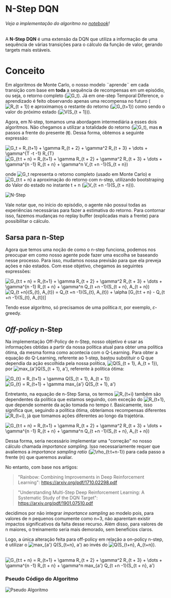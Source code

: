 # N-Step DQN
###### Veja a implementação do algoritmo no [notebook](N-Step%20DQN.ipynb)!

A **N-Step DQN** é uma extensão da DQN que utiliza a informação de uma sequência de várias transições para o cálculo da função de valor, gerando targets mais estáveis.

# Conceito
Em algoritmos de Monte Carlo, o nosso modelo ¨aprende¨ em cada transição com base em **toda** a sequência de recompensas em um episódio, ou seja, o retorno completo (<img src="https://latex.codecogs.com/svg.latex?G_t" title="G_t" />). Já em one-step Temporal Diference, o aprendizado é feito observando apenas uma recompensa no futuro (<img src="https://latex.codecogs.com/svg.latex?R_{t&space;&plus;&space;1}" title="R_{t + 1}" />) e aproximamos o restante do retorno (<img src="https://latex.codecogs.com/svg.latex?G_{t&plus;1}" title="G_{t+1}" />) como sendo o valor do próximo estado (<img src="https://latex.codecogs.com/svg.latex?V(S_{t&space;&plus;&space;1})" title="V(S_{t + 1})" />).


Agora, em N-step, tomamos uma abordagem intermediária a esses dois algoritmos. Não chegamos a utilizar a totalidade do retorno (<img src="https://latex.codecogs.com/svg.latex?G_t" title="G_t" />), mas **n** passos a frente do presente (**t**). Dessa forma, obtemos a seguinte expressão:

<img src="https://latex.codecogs.com/svg.latex?G_t&space;=&space;R_{t&plus;1}&space;&plus;&space;\gamma&space;R_{t&space;&plus;&space;2}&space;&plus;&space;\gamma^2&space;R_{t&space;&plus;&space;3}&space;&plus;&space;\dots&space;&plus;&space;\gamma^{T&space;-t&space;-1}&space;R_{T}" title="G_t = R_{t+1} + \gamma R_{t + 2} + \gamma^2 R_{t + 3} + \dots + \gamma^{T -t -1} R_{T}" />

<img src="https://latex.codecogs.com/svg.latex?G_{t:t&space;&plus;&space;n}&space;=&space;R_{t&plus;1}&space;&plus;&space;\gamma&space;R_{t&space;&plus;&space;2}&space;&plus;&space;\gamma^2&space;R_{t&space;&plus;&space;3}&space;&plus;&space;\dots&space;&plus;&space;\gamma^{n&space;-1}&space;R_{t&space;&plus;&space;n}&space;&plus;&space;\gamma^n&space;V_{t&space;&plus;n&space;-1}(S_{t&space;&plus;&space;n})" title="G_{t:t + n} = R_{t+1} + \gamma R_{t + 2} + \gamma^2 R_{t + 3} + \dots + \gamma^{n -1} R_{t + n} + \gamma^n V_{t +n -1}(S_{t + n})" />

onde <img src="https://latex.codecogs.com/svg.latex?G_t" title="G_t" /> representa o retorno completo (usado em Monte Carlo) e <img src="https://latex.codecogs.com/svg.latex?G_{t:t&space;&plus;&space;n}" title="G_{t:t + n}" /> a aproximação do retorno com n-step, utilizando bootstraping do Valor do estado no instante t + n (<img src="https://latex.codecogs.com/svg.latex?V_{t&space;&plus;n&space;-1}(S_{t&space;&plus;&space;n})" title="V_{t +n -1}(S_{t + n})" />).

![N-Step](https://media.discordapp.net/attachments/688564171973197869/752614671974006844/unknown.png)

Vale notar que, no início do episódio, o agente não possui todas as experiências necessárias para fazer a estimativa do retorno. Para contornar isso, fazemos mudanças no replay buffer (explicadas mais a frente) para possibilitar o cálculo.

## Sarsa para n-Step
Agora que temos uma noção de como o n-step funciona, podemos nos preocupar em como nosso agente pode fazer uma escolha se baseando nesse processo. Para isso, mudamos nossa previsão para que ela preveja ações e não estados. Com esse objetivo, chegamos às seguintes expressões:

<img src="https://latex.codecogs.com/svg.latex?G_{t:t&space;&plus;&space;n}&space;=&space;R_{t&plus;1}&space;&plus;&space;\gamma&space;R_{t&space;&plus;&space;2}&space;&plus;&space;\gamma^2&space;R_{t&space;&plus;&space;3}&space;&plus;&space;\dots&space;&plus;&space;\gamma^{n&space;-1}&space;R_{t&space;&plus;&space;n}&space;&plus;&space;\gamma^n&space;Q_{t&space;&plus;n&space;-1}(S_{t&space;&plus;&space;n},&space;A_{t&space;&plus;&space;n})" title="G_{t:t + n} = R_{t+1} + \gamma R_{t + 2} + \gamma^2 R_{t + 3} + \dots + \gamma^{n -1} R_{t + n} + \gamma^n Q_{t +n -1}(S_{t + n}, A_{t + n})" />

<img src="https://latex.codecogs.com/svg.latex?Q_{t&space;&plus;n}(S_{t},&space;A_{t})&space;=&space;Q_{t&space;&plus;n&space;-1}(S_{t},&space;A_{t})&space;&plus;&space;\alpha&space;[G_{t:t&space;&plus;&space;n}&space;-&space;Q_{t&space;&plus;n&space;-1}(S_{t},&space;A_{t})]" title="Q_{t +n}(S_{t}, A_{t}) = Q_{t +n -1}(S_{t}, A_{t}) + \alpha [G_{t:t + n} - Q_{t +n -1}(S_{t}, A_{t})]" />


Tendo esse algoritmo, só precisamos de uma política 𝜋, por exemplo, 𝜀-greedy.

## *Off-policy* n-Step

Na implementação Off-Policy de n-Step, nosso objetivo é usar as informações obtidas a partir da nossa política atual para obter uma política ótima, da mesma forma como acontecia com o Q-Learning. Para obter a equação do Q-Learning, referente ao 1-step, bastou substituir o Q que dependia da ação escolhida pela nossa política, <img src="https://latex.codecogs.com/svg.latex?Q(S_{t&space;&plus;&space;1},&space;A_{t&space;&plus;&space;1})" title="Q(S_{t + 1}, A_{t + 1})" />, por <img src="https://latex.codecogs.com/svg.latex?max_{a'}Q(S_{t&space;&plus;&space;1},&space;a')" title="max_{a'}Q(S_{t + 1}, a')" />, referente à política ótima:

<img src="https://latex.codecogs.com/svg.latex?G_{t}&space;=&space;R_{t&plus;1}&space;&plus;&space;\gamma&space;Q(S_{t&space;&plus;&space;1},&space;A_{t&space;&plus;&space;1})" title="G_{t} = R_{t+1} + \gamma Q(S_{t + 1}, A_{t + 1})" />
<br>
<img src="https://latex.codecogs.com/svg.latex?G_{t}&space;=&space;R_{t&plus;1}&space;&plus;&space;\gamma&space;max_{a'}&space;Q(S_{t&space;&plus;&space;1},&space;a')" title="G_{t} = R_{t+1} + \gamma max_{a'} Q(S_{t + 1}, a')" />

Entretanto, na equação de n-Step Sarsa, os termos <img src="https://latex.codecogs.com/svg.latex?R_{t&plus;i}" title="R_{t+i}" /> também são dependentes da política que estamos seguindo, com exceção do <img src="https://latex.codecogs.com/svg.latex?R_{t&plus;1}" title="R_{t+1}" />, que depende somente da ação tomada no tempo _t_. Basicamente, isso significa que, seguindo a política ótima, obteríamos  recompensas diferentes <img src="https://latex.codecogs.com/svg.latex?R_{t&plus;i}" title="R_{t+i}" />, já que tomamos ações diferentes ao longo da trajetória.

<img src="https://latex.codecogs.com/svg.latex?G_{t:t&space;&plus;&space;n}&space;=&space;R_{t&plus;1}&space;&plus;&space;\gamma&space;R_{t&space;&plus;&space;2}&space;&plus;&space;\gamma^2&space;R_{t&space;&plus;&space;3}&space;&plus;&space;\dots&space;&plus;&space;\gamma^{n&space;-1}&space;R_{t&space;&plus;&space;n}&space;&plus;&space;\gamma^n&space;Q_{t&space;&plus;n&space;-1}(S_{t&space;&plus;&space;n},&space;A_{t&space;&plus;&space;n})" title="G_{t:t + n} = R_{t+1} + \gamma R_{t + 2} + \gamma^2 R_{t + 3} + \dots + \gamma^{n -1} R_{t + n} + \gamma^n Q_{t +n -1}(S_{t + n}, A_{t + n})" />

Dessa forma, seria necessário implementar uma "correção" no nosso cálculo chamada *importance sampling*. Isso necessariamente requer que avaliemos a *importance sampling ratio* (<img src="https://latex.codecogs.com/svg.latex?\rho_{t:t&plus;n-1}" title="\rho_{t:t+n-1}" />) para cada passo a frente (n) que queremos avaliar.

No entanto, com base nos artigos:
> "Rainbow: Combining Improvements in Deep Reinforcement Learning": https://arxiv.org/pdf/1710.02298.pdf

> "Understanding Multi-Step Deep Reinforcement
Learning: A Systematic Study of the DQN Target": https://arxiv.org/pdf/1901.07510.pdf

decidimos por não integrar *importance sampling* ao modelo pois, para valores de n pequenos comumente como n=3, não aparentam existir impactos significativos da falta desse recurso. Além disso, para valores de n maiores, o treinamento seria mais demorado, sem benefícios claros.

Logo, a única alteração feita para off-policy em relação a on-policy n-step, é utilizar o <img src="https://latex.codecogs.com/svg.latex?max_{a'}&space;Q(S_{t&plus;n},&space;a')" title="max_{a'} Q(S_{t+n}, a')" /> ao invés do <img src="https://latex.codecogs.com/svg.latex?Q(S_{t&plus;n},&space;A_{t&plus;n})" title="Q(S_{t+n}, A_{t+n})" />.
<br/>
<br/>

<img src="https://latex.codecogs.com/svg.latex?G_{t:t&space;&plus;&space;n}&space;=&space;R_{t&plus;1}&space;&plus;&space;\gamma&space;R_{t&space;&plus;&space;2}&space;&plus;&space;\gamma^2&space;R_{t&space;&plus;&space;3}&space;&plus;&space;\dots&space;&plus;&space;\gamma^{n&space;-1}&space;R_{t&space;&plus;&space;n}&space;&plus;&space;\gamma^n&space;max_{a'}&space;Q_{t&space;&plus;n&space;-1}(S_{t&space;&plus;&space;n},&space;a')" title="G_{t:t + n} = R_{t+1} + \gamma R_{t + 2} + \gamma^2 R_{t + 3} + \dots + \gamma^{n -1} R_{t + n} + \gamma^n max_{a'} Q_{t +n -1}(S_{t + n}, a')" />

### Pseudo Código do Algoritmo

![Pseudo Algoritmo](imgs/algoritmo.svg)
